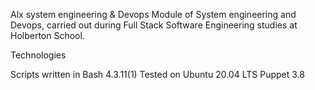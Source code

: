 Alx system engineering & Devops
Module of System engineering and Devops, carried out during Full Stack Software Engineering studies at Holberton School.

Technologies

Scripts written in Bash 4.3.11(1)
Tested on Ubuntu 20.04 LTS
Puppet 3.8

